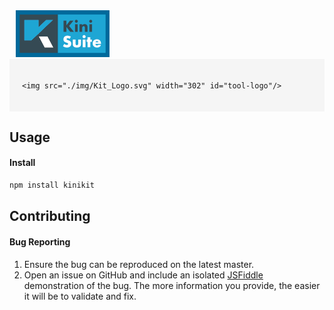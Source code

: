 <style type="text/css">
	#header {
		background-image: url('./img/1pxbanner.png');
		background-repeat: repeat-x;
		width: 100%;
	}
	#suite-logo {
		margin-top:7.5px;
		margin-left: 10px
	}
	#frame  {
		background-color: #F5F5F5;
		padding: 20px;
	}
	#tool-logo {
		margin-bottom: 12px;
		display: block;
	}
	.whitetxt {
		color: white;
	}
	#sub-title  {
		background-color: #E51E25;
		display: inline-block;
		font-weight: bold;
		font-size: 13px;
		text-align: center;
	}
</style>

<div id="header"> 
	<img src="./img/bannerlogo.png" id="suite-logo"/>
</div>

<div id="frame">

	<img src="./img/Kit_Logo.svg" width="302" id="tool-logo"/>
	
</div>

## Usage

#### Install

```bash
npm install kinikit
```



## Contributing

#### Bug Reporting

1. Ensure the bug can be reproduced on the latest master.
2. Open an issue on GitHub and include an isolated [JSFiddle](http://jsfiddle.net/) demonstration of the bug. The more information you provide, the easier it will be to validate and fix.
